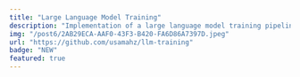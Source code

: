 ```yaml
---
title: "Large Language Model Training"
description: "Implementation of a large language model training pipeline with efficient attention mechanisms and distributed training support."
img: "/post6/2AB29ECA-AAF0-43F3-B420-FA6D86A7397D.jpeg"
url: "https://github.com/usamahz/llm-training"
badge: "NEW"
featured: true
--- 
```


